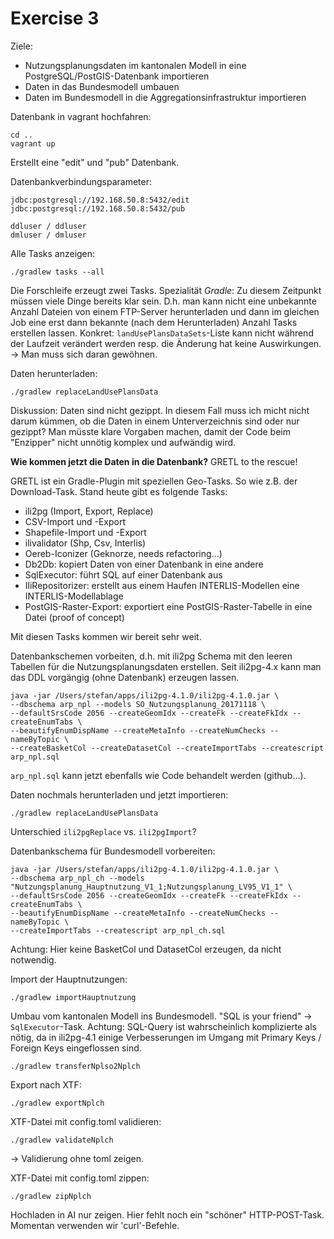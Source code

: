 # Exercise 3

Ziele: 
- Nutzungsplanungsdaten im kantonalen Modell in eine PostgreSQL/PostGIS-Datenbank importieren
- Daten in das Bundesmodell umbauen
- Daten im Bundesmodell in die Aggregationsinfrastruktur importieren

Datenbank in vagrant hochfahren:
```
cd ..
vagrant up
```
Erstellt eine "edit" und "pub" Datenbank.

Datenbankverbindungsparameter:
```
jdbc:postgresql://192.168.50.8:5432/edit 
jdbc:postgresql://192.168.50.8:5432/pub

ddluser / ddluser
dmluser / dmluser
```

Alle Tasks anzeigen:
```
./gradlew tasks --all
```
Die Forschleife erzeugt zwei Tasks. Spezialität _Gradle_: Zu diesem Zeitpunkt müssen viele Dinge bereits klar sein. D.h. man kann nicht eine unbekannte Anzahl Dateien von einem FTP-Server herunterladen und dann im gleichen Job eine erst dann bekannte (nach dem Herunterladen) Anzahl Tasks erstellen lassen. Konkret: `landUsePlansDataSets`-Liste kann nicht während der Laufzeit verändert werden resp. die Änderung hat keine Auswirkungen. -> Man muss sich daran gewöhnen.

Daten herunterladen:
```
./gradlew replaceLandUsePlansData
```

Diskussion: Daten sind nicht gezippt. In diesem Fall muss ich micht nicht darum kümmen, ob die Daten in einem Unterverzeichnis sind oder nur gezippt? Man müsste klare Vorgaben machen, damit der Code beim "Enzipper" nicht unnötig komplex und aufwändig wird.

**Wie kommen jetzt die Daten in die Datenbank?** GRETL to the rescue!

GRETL ist ein Gradle-Plugin mit speziellen Geo-Tasks. So wie z.B. der Download-Task. Stand heute gibt es folgende Tasks:

- ili2pg (Import, Export, Replace)
- CSV-Import und -Export
- Shapefile-Import und -Export
- ilivalidator (Shp, Csv, Interlis)
- Oereb-Iconizer (Geknorze, needs refactoring...)
- Db2Db: kopiert Daten von einer Datenbank in eine andere
- SqlExecutor: führt SQL auf einer Datenbank aus
- IliRepositorizer: erstellt aus einem Haufen INTERLIS-Modellen eine INTERLIS-Modellablage
- PostGIS-Raster-Export: exportiert eine PostGIS-Raster-Tabelle in eine Datei (proof of concept)

Mit diesen Tasks kommen wir bereit sehr weit.

Datenbankschemen vorbeiten, d.h. mit ili2pg Schema mit den leeren Tabellen für die Nutzungsplanungsdaten erstellen. Seit ili2pg-4.x kann man das DDL vorgängig (ohne Datenbank) erzeugen lassen.

```
java -jar /Users/stefan/apps/ili2pg-4.1.0/ili2pg-4.1.0.jar \
--dbschema arp_npl --models SO_Nutzungsplanung_20171118 \
--defaultSrsCode 2056 --createGeomIdx --createFk --createFkIdx --createEnumTabs \
--beautifyEnumDispName --createMetaInfo --createNumChecks --nameByTopic \
--createBasketCol --createDatasetCol --createImportTabs --createscript arp_npl.sql
```

`arp_npl.sql` kann jetzt ebenfalls wie Code behandelt werden (github...).

Daten nochmals herunterladen und jetzt importieren:
```
./gradlew replaceLandUsePlansData
```

Unterschied `ili2pgReplace` vs. `ili2pgImport`?

Datenbankschema für Bundesmodell vorbereiten:
```
java -jar /Users/stefan/apps/ili2pg-4.1.0/ili2pg-4.1.0.jar \
--dbschema arp_npl_ch --models "Nutzungsplanung_Hauptnutzung_V1_1;Nutzungsplanung_LV95_V1_1" \
--defaultSrsCode 2056 --createGeomIdx --createFk --createFkIdx --createEnumTabs \
--beautifyEnumDispName --createMetaInfo --createNumChecks --nameByTopic \
--createImportTabs --createscript arp_npl_ch.sql
```
Achtung: Hier keine BasketCol und DatasetCol erzeugen, da nicht notwendig.


Import der Hauptnutzungen:
```
./gradlew importHauptnutzung
```

Umbau vom kantonalen Modell ins Bundesmodell. "SQL is your friend" -> `SqlExecutor`-Task. Achtung: SQL-Query ist wahrscheinlich komplizierte als nötig, da in ili2pg-4.1 einige Verbesserungen im Umgang mit Primary Keys / Foreign Keys eingeflossen sind.

```
./gradlew transferNplso2Nplch
```

Export nach XTF:
```
./gradlew exportNplch
```

XTF-Datei mit config.toml validieren:
```
./gradlew validateNplch
```
-> Validierung ohne toml zeigen.

XTF-Datei mit config.toml zippen:
```
./gradlew zipNplch
```

Hochladen in AI nur zeigen. Hier fehlt noch ein "schöner" HTTP-POST-Task. Momentan verwenden wir 'curl'-Befehle.